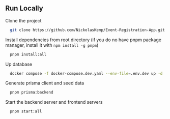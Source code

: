 ## Run Locally

Clone the project

```bash
  git clone https://github.com/NickolasKemp/Event-Registration-App.git
```

Install dependencies from root directory (if you do no have pnpm package manager, install it with `npm install -g pnpm`)

```bash
  pnpm install:all
```

Up database

```bash
  docker compose -f docker-compose.dev.yaml --env-file=.env.dev up -d
```

Generate prisma client and seed data

```bash
  pnpm prisma:backend
```

Start the backend server and frontend servers

```bash
  pnpm start:all
```

